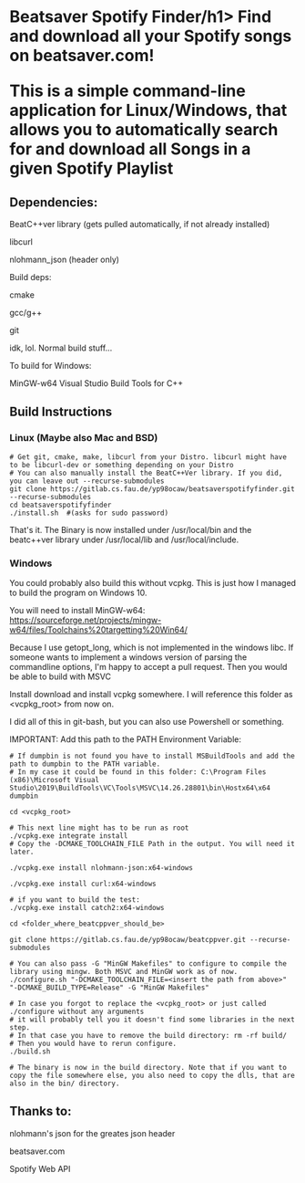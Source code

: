 <h1>Beatsaver Spotify Finder/h1>
Find and download all your Spotify songs on beatsaver.com!

This is a simple command-line application for Linux/Windows, that allows you to automatically search for and download all Songs in a given Spotify Playlist

<h2>Dependencies:</h2>

BeatC++ver library (gets pulled automatically, if not already installed)

libcurl

nlohmann_json (header only)

Build deps:

cmake

gcc/g++

git

idk, lol. Normal build stuff...

To build for Windows:

MinGW-w64
Visual Studio Build Tools for C++

<h2>Build Instructions</h2>
<h3>Linux (Maybe also Mac and BSD)</h3>

```
# Get git, cmake, make, libcurl from your Distro. libcurl might have to be libcurl-dev or something depending on your Distro
# You can also manually install the BeatC++Ver library. If you did, you can leave out --recurse-submodules
git clone https://gitlab.cs.fau.de/yp98ocaw/beatsaverspotifyfinder.git --recurse-submodules
cd beatsaverspotifyfinder
./install.sh  #(asks for sudo password)
```

That's it. The Binary is now installed under /usr/local/bin and the beatc++ver library under /usr/local/lib and /usr/local/include.

<h3>Windows</h3>
You could probably also build this without vcpkg. This is just how I managed to build the program on Windows 10.

You will need to install MinGW-w64: https://sourceforge.net/projects/mingw-w64/files/Toolchains%20targetting%20Win64/

Because I use getopt_long, which is not implemented in the windows libc. If someone wants to implement a windows version of parsing the commandline options, I'm happy to accept a pull request. Then you would be able to build with MSVC

Install download and install vcpkg somewhere. I will reference this folder as <vcpkg_root> from now on.

I did all of this in git-bash, but you can also use Powershell or something.

IMPORTANT:
Add this path to the PATH Environment Variable:


```
# If dumpbin is not found you have to install MSBuildTools and add the path to dumpbin to the PATH variable.
# In my case it could be found in this folder: C:\Program Files (x86)\Microsoft Visual Studio\2019\BuildTools\VC\Tools\MSVC\14.26.28801\bin\Hostx64\x64
dumpbin

cd <vcpkg_root>

# This next line might has to be run as root
./vcpkg.exe integrate install
# Copy the -DCMAKE_TOOLCHAIN_FILE Path in the output. You will need it later.

./vcpkg.exe install nlohmann-json:x64-windows

./vcpkg.exe install curl:x64-windows

# if you want to build the test:
./vcpkg.exe install catch2:x64-windows

cd <folder_where_beatcppver_should_be>

git clone https://gitlab.cs.fau.de/yp98ocaw/beatcppver.git --recurse-submodules

# You can also pass -G "MinGW Makefiles" to configure to compile the library using mingw. Both MSVC and MinGW work as of now.
./configure.sh "-DCMAKE_TOOLCHAIN_FILE=<insert the path from above>"  "-DCMAKE_BUILD_TYPE=Release" -G "MinGW Makefiles"

# In case you forgot to replace the <vcpkg_root> or just called ./configure without any arguments
# it will probably tell you it doesn't find some libraries in the next step.
# In that case you have to remove the build directory: rm -rf build/
# Then you would have to rerun configure.
./build.sh

# The binary is now in the build directory. Note that if you want to copy the file somewhere else, you also need to copy the dlls, that are also in the bin/ directory.
```


<h2>Thanks to:</h2>
nlohmann's json for the greates json header

beatsaver.com

Spotify Web API
